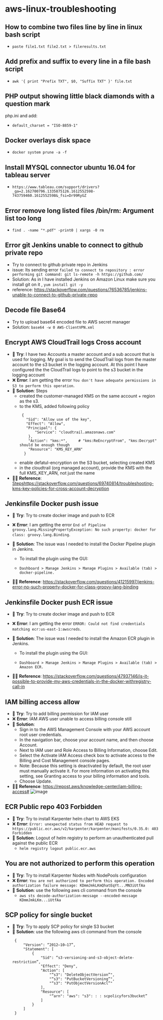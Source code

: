 # aws-linux-troubleshooting

## How to combine two files line by line in linux bash script
* `paste file1.txt file2.txt > fileresults.txt`

## Add prefix and suffix to every line in a file bash script

* `awk '{ print "Prefix TXT", $0, "Suffix TXT" }' file.txt`

## PHP output showing little black diamonds with a question mark
php.ini and add:

* `default_charset = "ISO-8859-1"`
## Docker overlays disk space 
* `docker system prune -a -f`

## Install MYSQL connector ubuntu 16.04 for tableau server
* `https://www.tableau.com/support/drivers?_ga=2.162700796.1335875126.1612552598-743759460.1612552598&_fsi=Dr99RyGZ`

## Error remove long listed files /bin/rm: Argument list too long
* `find . -name "*.pdf" -print0 | xargs -0 rm`

## Error git Jenkins unable to connect to github private repo
* Try to connect to github private repo in Jenkins 
* issue: Its sending error `failed to connect to repository : error performing git command: git ls-remote -h https://github.com/`
* Solution: As in I have installed Jenkins on Amazon Linux make sure you install git on it , `yum install git -y`
* reference: https://stackoverflow.com/questions/76536785/jenkins-unable-to-connect-to-github-private-repo

## Decode file Base64
* Try to upload base64 encoded file to AWS secret manager
* Solution: `base64 -w 0 AWS-ClientVPN.xml`

## Encrypt AWS CloudTrail logs Cross account 
* 🤔  **Try**: I have two Accounts a master account and a sub account that is used for logging. My goal is to send the CloudTrail logs from the master account to the s3 bucket in the logging account. At this point I have configured the the CloudTrail logs to point to the s3 bucket in the logging account
* ❌ **Error**: I am getting the error `You don't have adequate permissions in S3 to perform this operation`.
* 🎯 **Solution**: Steps
  * created the customer-managed KMS on the same account + region as the s3.
  * to the KMS, added following policy
    ```
     {
       "Sid": "Allow use of the key",
       "Effect": "Allow",
       "Principal": {
           "Service": "cloudtrail.amazonaws.com"
        },
        "Action": "kms:*",     # "kms:ReEncryptFrom", "kms:Decrypt" should be enough though
        "Resource": "KMS_KEY_ARN"
      }
    ```
  * enable defatul-encryption on the S3 bucket, selecting created KMS
  * in the cloudtrail (org managed account), provide the KMS with the full KMS_KEY_ARN, not just the name
* 🙏🏻 **Reference**: [Steps](https://stackoverflow.com/questions/69740814/troubleshooting-kms-key-policies-for-cross-account-decryption)https://stackoverflow.com/questions/69740814/troubleshooting-kms-key-policies-for-cross-account-decryption

## Jenkinsfile Docker push issue
* 🤔  **Try**: Try to create docker image and push to ECR
* ❌ **Error**: I am getting the error `End of Pipeline groovy.lang.MissingPropertyException: No such property: docker for class: groovy.lang.Binding`.
* 🎯 **Solution**: The issue was I needed to install the Docker Pipeline plugin in Jenkins.

    * To install the plugin using the GUI:

    * `Dashboard > Manage Jenkins > Manage Plugins > Available (tab) > docker-pipeline.`
* 🙏🏻 **Reference**: https://stackoverflow.com/questions/41215997/jenkins-error-no-such-property-docker-for-class-groovy-lang-binding

## Jenkinsfile Docker push ECR issue
* 🤔  **Try**: Try to create docker image and push to ECR
* ❌ **Error**: I am getting the error `ERROR: Could not find credentials matching ecr:us-east-1:awscreds`.
* 🎯 **Solution**: The issue was I needed to install the Amazon ECR plugin in Jenkins.

    * To install the plugin using the GUI:

    * `Dashboard > Manage Jenkins > Manage Plugins > Available (tab) > Amazon ECR.`
* 🙏🏻 **Reference**: https://stackoverflow.com/questions/47937146/is-it-possible-to-provide-my-aws-credentials-in-the-docker-withregistry-call-in

## IAM billing access allow 
* 🤔  **Try**: Try to add billing permission for IAM user 
* ❌ **Error**: IAM AWS user unable to access billing console still
* 🎯 **Solution**:
  * Sign in to the AWS Management Console with your AWS account root user credentials.
  * In the navigation bar, choose your account name, and then choose Account.
  * Next to IAM user and Role Access to Billing Information, choose Edit.
  * Select the Activate IAM Access check box to activate access to the Billing and Cost Management console pages.
  * Note: Because this setting is deactivated by default, the root user must manually activate it. For more information on activating this setting, see Granting access to your billing information and tools.
  * Choose Update.
* 🙏🏻 **Reference**: https://repost.aws/knowledge-center/iam-billing-access#
![image](https://github.com/abaidgulshan/aws-linux-troubleshooting/assets/7329596/c747339c-3782-4283-a3a8-868e2e3efee0)

## ECR Public repo 403 Forbidden
* 🤔  **Try**: Try to install Karpenter helm chart to AWS EKS
* ❌ **Error**: `Error: unexpected status from HEAD request to https://public.ecr.aws/v2/karpenter/karpenter/manifests/0.35.0: 403 Forbidden`
* 🎯 **Solution**: Logout of helm registry to perform an unauthenticated pull against the public ECR
  * `helm registry logout public.ecr.aws`

## You are not authorized to perform this operation
* 🤔  **Try**: Try to install Karpenter Nodes with NodePools configuration
* ❌ **Error**: `You are not authorized to perform this operation. Encoded authorization failure message: KDmmJmkLKmQhatEqYt...MN3iUtfAa`
* 🎯 **Solution**: use the following aws cli command from the console
  * `aws sts decode-authorization-message --encoded-message KDmmJmkLKm...iUtfAa`

## SCP policy for single bucket
* 🤔  **Try**: Try to apply SCP policy for single S3 bucket
* 🎯 **Solution**: use the following aws cli command from the console
    ```
     {
         "Version": “2012–10–17”,
         "Statement": [
             {
                 "Sid": “s3-versioning-and-s3-object-delete-restriction”,
                 "Effect": "Deny",
                 "Action": [
                     "“s3": "DeleteObjectVersion”",
                     "“s3": "PutBucketVersioning”",
                     "“s3": "PutObjectVersionAcl”"
                 ],
                 "Resource": [
                     "“arn": "aws": "s3": : : scpolicyfors3bucket”
                 ]
             }
         ]
     }
   ```
